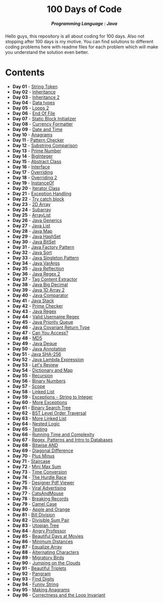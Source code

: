 <h1 align="center"> 
100 Days of Code
</h1>
<h5 align="center">
Programming Language : Java
</h5>

<h8>
Hello guys, this repository is all about coding for 100 days.
Also not stopping after 100 days is my motive.
You can find solutions to different coding problems here with readme files for each problem which will make you understand the solution even better.
</h8>

# Contents

- <b>Day 01</b> - [String Token](https://github.com/AdityaNair07/100-Days-Of-Code/tree/main/Day%2001)
- <b>Day 02</b> - [Inheritance](https://github.com/AdityaNair07/100-Days-Of-Code/tree/main/Day%2002)
- <b>Day 03</b> - [Inheritance 2](https://github.com/AdityaNair07/100-Days-Of-Code/tree/main/Day%2003)
- <b>Day 04</b> - [Data types](https://github.com/AdityaNair07/100-Days-Of-Code/tree/main/Day%2004)
- <b>Day 05</b> - [Loops 2](https://github.com/AdityaNair07/100-Days-Of-Code/tree/main/Day%2005)
- <b>Day 06</b> - [End Of File](https://github.com/AdityaNair07/100-Days-Of-Code/tree/main/Day%2006)
- <b>Day 07</b> - [Static Block Initializer](https://github.com/AdityaNair07/100-Days-Of-Code/tree/main/Day%2007)
- <b>Day 08</b> - [Currency Formatter](https://github.com/AdityaNair07/100-Days-Of-Code/tree/main/Day%2008)
- <b>Day 09</b> - [Date and Time](https://github.com/AdityaNair07/100-Days-Of-Code/tree/main/Day%2009)
- <b>Day 10</b> - [Anagrams](https://github.com/AdityaNair07/100-Days-Of-Code/tree/main/Day%2010)
- <b>Day 11</b> - [Pattern Checker](https://github.com/AdityaNair07/100-Days-Of-Code/tree/main/Day%2011)
- <b>Day 12</b> - [Substring Comparison](https://github.com/AdityaNair07/100-Days-Of-Code/tree/main/Day%2012)
- <b>Day 13</b> - [Prime Number](https://github.com/AdityaNair07/100-Days-Of-Code/tree/main/Day%2013)
- <b>Day 14</b> - [BigInteger](https://github.com/AdityaNair07/100-Days-Of-Code/tree/main/Day%2014)
- <b>Day 15</b> - [Abstract Class](https://github.com/AdityaNair07/100-Days-Of-Code/tree/main/Day%2015)
- <b>Day 16</b> - [Interface](https://github.com/AdityaNair07/100-Days-Of-Code/tree/main/Day%2016)
- <b>Day 17</b> - [Overriding](https://github.com/AdityaNair07/100-Days-Of-Code/tree/main/Day%2017)
- <b>Day 18</b> - [Overriding 2](https://github.com/AdityaNair07/100-Days-Of-Code/tree/main/Day%2018)
- <b>Day 19</b> - [InstanceOf](https://github.com/AdityaNair07/100-Days-Of-Code/tree/main/Day%2019)
- <b>Day 20</b> - [Iterator Class](https://github.com/AdityaNair07/100-Days-Of-Code/tree/main/Day%2020)
- <b>Day 21</b> - [Exception Handling](https://github.com/AdityaNair07/100-Days-Of-Code/tree/main/Day%2021)
- <b>Day 22</b> - [Try catch block](https://github.com/AdityaNair07/100-Days-Of-Code/tree/main/Day%2022)
- <b>Day 23</b> - [2D Array](https://github.com/AdityaNair07/100-Days-Of-Code/tree/main/Day%2023)
- <b>Day 24</b> - [Subarray](https://github.com/AdityaNair07/100-Days-Of-Code/tree/main/Day%2024)
- <b>Day 25</b> - [ArrayList](https://github.com/AdityaNair07/100-Days-Of-Code/tree/main/Day%2025)
- <b>Day 26</b> - [Java Generics](https://github.com/AdityaNair07/100-Days-Of-Code/tree/main/Day%2026)
- <b>Day 27</b> - [Java List](https://github.com/AdityaNair07/100-Days-Of-Code/tree/main/Day%2027)
- <b>Day 28</b> - [Java Map](https://github.com/AdityaNair07/100-Days-Of-Code/tree/main/Day%2028)
- <b>Day 29</b> - [Java HashSet](https://github.com/AdityaNair07/100-Days-Of-Code/tree/main/Day%2029)
- <b>Day 30</b> - [Java BitSet](https://github.com/AdityaNair07/100-Days-Of-Code/tree/main/Day%2030)
- <b>Day 31</b> - [Java Factory Pattern](https://github.com/AdityaNair07/100-Days-Of-Code/tree/main/Day%2031)
- <b>Day 32</b> - [Java Sort](https://github.com/AdityaNair07/100-Days-Of-Code/tree/main/Day%2032)
- <b>Day 33</b> - [Java Singleton Pattern](https://github.com/AdityaNair07/100-Days-Of-Code/tree/main/Day%2033)
- <b>Day 34</b> - [Java VarArgs](https://github.com/AdityaNair07/100-Days-Of-Code/tree/main/Day%2034)
- <b>Day 35</b> - [Java Reflection](https://github.com/AdityaNair07/100-Days-Of-Code/tree/main/Day%2035)
- <b>Day 36</b> - [Java Regex 2](https://github.com/AdityaNair07/100-Days-Of-Code/tree/main/Day%2036)
- <b>Day 37</b> - [Tag Content Extractor](https://github.com/AdityaNair07/100-Days-Of-Code/tree/main/Day%2037)
- <b>Day 38</b> - [Java Big Decimal](https://github.com/AdityaNair07/100-Days-Of-Code/tree/main/Day%2038)
- <b>Day 39</b> - [Java 1D Array 2](https://github.com/AdityaNair07/100-Days-Of-Code/tree/main/Day%2039)
- <b>Day 40</b> - [Java Comparator](https://github.com/AdityaNair07/100-Days-Of-Code/tree/main/Day%2040)
- <b>Day 41</b> - [Java Stack](https://github.com/AdityaNair07/100-Days-Of-Code/tree/main/Day%2041)
- <b>Day 42</b> - [Prime Checker](https://github.com/AdityaNair07/100-Days-Of-Code/tree/main/Day%2042)
- <b>Day 43</b> - [Java Regex](https://github.com/AdityaNair07/100-Days-Of-Code/tree/main/Day%2043)
- <b>Day 44</b> - [Valid Username Regex](https://github.com/AdityaNair07/100-Days-Of-Code/tree/main/Day%2044)
- <b>Day 45</b> - [Java Priority Queue](https://github.com/AdityaNair07/100-Days-Of-Code/tree/main/Day%2045)
- <b>Day 46</b> - [Java Covariant Return Type](https://github.com/AdityaNair07/100-Days-Of-Code/tree/main/Day%2046)
- <b>Day 47</b> - [Can You Access?](https://github.com/AdityaNair07/100-Days-Of-Code/tree/main/Day%2047)
- <b>Day 48</b> - [MD5](https://github.com/AdityaNair07/100-Days-Of-Code/tree/main/Day%2048)
- <b>Day 49</b> - [Java Deque](https://github.com/AdityaNair07/100-Days-Of-Code/tree/main/Day%2049)
- <b>Day 50</b> - [Java Annotation](https://github.com/AdityaNair07/100-Days-Of-Code/tree/main/Day%2050)
- <b>Day 51</b> - [Java SHA-256](https://github.com/AdityaNair07/100-Days-Of-Code/tree/main/Day%2051)
- <b>Day 52</b> - [Java Lambda Expression](https://github.com/AdityaNair07/100-Days-Of-Code/tree/main/Day%2052)
- <b>Day 53</b> - [Let's Review](https://github.com/AdityaNair07/100-Days-Of-Code/tree/main/Day%2053)
- <b>Day 54</b> - [Dictionary and Map](https://github.com/AdityaNair07/100-Days-Of-Code/tree/main/Day%2054)
- <b>Day 55</b> - [Recursion](https://github.com/AdityaNair07/100-Days-Of-Code/tree/main/Day%2055)
- <b>Day 56</b> - [Binary Numbers](https://github.com/AdityaNair07/100-Days-Of-Code/tree/main/Day%2056)
- <b>Day 57</b> - [Scope](https://github.com/AdityaNair07/100-Days-Of-Code/tree/main/Day%2057)
- <b>Day 58</b> - [Linked List](https://github.com/AdityaNair07/100-Days-Of-Code/tree/main/Day%2058)
- <b>Day 59</b> - [Exceptions - String to Integer](https://github.com/AdityaNair07/100-Days-Of-Code/tree/main/Day%2059)
- <b>Day 60</b> - [More Exceptions](https://github.com/AdityaNair07/100-Days-Of-Code/tree/main/Day%2060)
- <b>Day 61</b> - [Binary Search Tree](https://github.com/AdityaNair07/100-Days-Of-Code/tree/main/Day%2061)
- <b>Day 62</b> - [BST Level Order Traversal](https://github.com/AdityaNair07/100-Days-Of-Code/tree/main/Day%2062)
- <b>Day 63</b> - [More Linked List](https://github.com/AdityaNair07/100-Days-Of-Code/tree/main/Day%2063)
- <b>Day 64</b> - [Nested Logic](https://github.com/AdityaNair07/100-Days-Of-Code/tree/main/Day%2064)
- <b>Day 65</b> - [Testing](https://github.com/AdityaNair07/100-Days-Of-Code/tree/main/Day%2065)
- <b>Day 66</b> - [Running Time and Complexity](https://github.com/AdityaNair07/100-Days-Of-Code/tree/main/Day%2066)
- <b>Day 67</b> - [Regex, Patterns and Intro to Databases](https://github.com/AdityaNair07/100-Days-Of-Code/tree/main/Day%2067)
- <b>Day 68</b> - [Bitwise AND](https://github.com/AdityaNair07/100-Days-Of-Code/tree/main/Day%2068)
- <b>Day 69</b> - [Diagonal Difference](https://github.com/AdityaNair07/100-Days-Of-Code/tree/main/Day%2069)
- <b>Day 70</b> - [Plus Minus](https://github.com/AdityaNair07/100-Days-Of-Code/tree/main/Day%2070)
- <b>Day 71</b> - [Staircase](https://github.com/AdityaNair07/100-Days-Of-Code/tree/main/Day%2071)
- <b>Day 72</b> - [Mini Max Sum](https://github.com/AdityaNair07/100-Days-Of-Code/tree/main/Day%2072)
- <b>Day 73</b> - [Time Conversion](https://github.com/AdityaNair07/100-Days-Of-Code/tree/main/Day%2073)
- <b>Day 74</b> - [The Hurdle Race](https://github.com/AdityaNair07/100-Days-Of-Code/tree/main/Day%2074)
- <b>Day 75</b> - [Designer Pdf Viewer](https://github.com/AdityaNair07/100-Days-Of-Code/tree/main/Day%2075)
- <b>Day 76</b> - [Viral Advertising](https://github.com/AdityaNair07/100-Days-Of-Code/tree/main/Day%2076)
- <b>Day 77</b> - [CatsAndMouse](https://github.com/AdityaNair07/100-Days-Of-Code/tree/main/Day%2077)
- <b>Day 78</b> - [Breaking Records](https://github.com/AdityaNair07/100-Days-Of-Code/tree/main/Day%2078)
- <b>Day 79</b> - [Camel Case](https://github.com/AdityaNair07/100-Days-Of-Code/tree/main/Day%2079)
- <b>Day 80</b> - [Apple and Orange](https://github.com/AdityaNair07/100-Days-Of-Code/tree/main/Day%2080)
- <b>Day 81</b> - [Bill Division](https://github.com/AdityaNair07/100-Days-Of-Code/tree/main/Day%2081)
- <b>Day 82</b> - [Divisible Sum Pair](https://github.com/AdityaNair07/100-Days-Of-Code/tree/main/Day%2082)
- <b>Day 83</b> - [Utopian Tree](https://github.com/AdityaNair07/100-Days-Of-Code/tree/main/Day%2083)
- <b>Day 84</b> - [Angry Professor](https://github.com/AdityaNair07/100-Days-Of-Code/tree/main/Day%2084)
- <b>Day 85</b> - [Beautiful Days at Movies](https://github.com/AdityaNair07/100-Days-Of-Code/tree/main/Day%2085)
- <b>Day 86</b> - [Minimum Distances](https://github.com/AdityaNair07/100-Days-Of-Code/tree/main/Day%2086)
- <b>Day 87</b> - [Equalize Array](https://github.com/AdityaNair07/100-Days-Of-Code/tree/main/Day%2087)
- <b>Day 88</b> - [Alternating Characters](https://github.com/AdityaNair07/100-Days-Of-Code/tree/main/Day%2088)
- <b>Day 89</b> - [Migratory Birds](https://github.com/AdityaNair07/100-Days-Of-Code/tree/main/Day%2089)
- <b>Day 90</b> - [Jumping on the Clouds](https://github.com/AdityaNair07/100-Days-Of-Code/tree/main/Day%2090)
- <b>Day 91</b> - [Beautiful Triplets](https://github.com/AdityaNair07/100-Days-Of-Code/tree/main/Day%2091)
- <b>Day 92</b> - [Pangram](https://github.com/AdityaNair07/100-Days-Of-Code/tree/main/Day%2092)
- <b>Day 93</b> - [Find Digits](https://github.com/AdityaNair07/100-Days-Of-Code/tree/main/Day%2093)
- <b>Day 94</b> - [Funny String](https://github.com/AdityaNair07/100-Days-Of-Code/tree/main/Day%2094)
- <b>Day 95</b> - [Making Anagrams](https://github.com/AdityaNair07/100-Days-Of-Code/tree/main/Day%2095)
- <b>Day 96</b> - [Correctness and the Loop Invariant](https://github.com/AdityaNair07/100-Days-Of-Code/tree/main/Day%2096)
